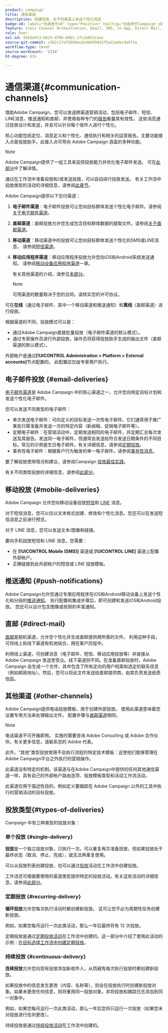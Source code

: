 ```yaml
---
product: campaign
title: 通信渠道
description: 创建投放，在不同渠道上发送个性化信息
badge-v8: label="也适用于v8" type="Positive" tooltip="也适用于Campaign v8"
feature: Cross Channel Orchestration, Email, SMS, In App, Direct Mail, Push
role: User
exl-id: 92b5e013-b619-4f0b-b0b1-1fc2e653ceac
source-git-commit: c262c27e75869ae2e4bd45642f5a22adec4a5f1e
workflow-type: tm+mt
source-wordcount: '1214'
ht-degree: 63%

---
```


# 通信渠道{#communication-channels}

借助Adobe Campaign，您可以发送跨渠道营销活动，包括电子邮件、短信、LINE消息、推送通知和直邮，并使用各种专门的[报告](../../reporting/using/delivery-reports.md)衡量其有效性。 这些消息通过投放设计和发送，并且可以针对每个收件人进行个性化。

核心功能包括定位、消息定义和个性化、通信执行和相关的运营报告。主要功能接入点是投放助手。此接入点可导向 Adobe Campaign 涵盖的多种功能。

>[!NOTE]
>
>Adobe Campaign提供了一组工具来监控投放能力并优化电子邮件发送。 可在[此部分](about-deliverability.md)中了解详情。

通过在工作流中准备投放和/或发送投放，可以自动进行投放发送。 有关工作流中投放类型的活动的详细信息，请参阅[此章节](../../workflow/using/about-action-activities.md)。

Adobe Campaign提供以下交付渠道：

1. **电子邮件渠道**：电子邮件投放可让您向目标群体发送个性化电子邮件。请参阅[关于电子邮件渠道](about-email-channel.md)。
1. **直邮渠道**：直邮投放允许您生成包含目标群体数据的提取文件。请参阅[关于直邮渠道](about-direct-mail-channel.md)。
1. **移动渠道**：移动渠道中的投放可让您向目标群体发送个性化的SMS或LINE消息。 请参阅[短信渠道](sms-channel.md)。
1. **移动应用程序渠道**：移动应用程序投放允许您向iOS和Android系统发送通知。 请参阅[移动设备应用程序渠道](about-mobile-app-channel.md)一章。

   有关其他渠道的介绍，请参见[本部分](#other-channels)。

   >[!NOTE]
   >
   >可用渠道的数量取决于您的合同。请核实您的许可协议。

可在&#x200B;**在线**（通过电子邮件、其中一个移动渠道和推送通知）和&#x200B;**离线**（直邮渠道）进行投放。

根据渠道的不同，投放模式可以是：

* 通过Adobe Campaign直接批量投放（电子邮件渠道的默认模式）。
* 通过专家操作员进行外部投放，操作员将获得投放助手生成的输出文件（直邮渠道的默认模式）。

外部帐户是通过&#x200B;**[!UICONTROL Administration > Platform > External accounts]**&#x200B;节点配置的。 此配置应仅由专家用户执行。

## 电子邮件投放 {#email-deliveries}

[电子邮件渠道](about-email-channel.md)是 Adobe Campaign 中的核心渠道之一，允许您向特定目标计划和发送个性化电子邮件。

您可以发送不同类型的电子邮件：

* 单次发送电子邮件：可向定义的目标发送一次性电子邮件。它们通常用于推广某些只需准备并发送一次的特定内容（新闻稿、促销电子邮件等）。
* 定期电子邮件：在营销活动中，定期发送相同的电子邮件，并定期汇总每次发送及其报告。发送同一电子邮件，但通常会发送给符合发送日期条件的不同目标。常见的示例是生日电子邮件。有关详细信息，请参阅[定期投放](../../workflow/using/recurring-delivery.md)。
* 事务性电子邮件：根据客户行为触发的单一电子邮件。请参阅[事务性消息](../../message-center/using/about-transactional-messaging.md)。

要了解投放使用情况和建议，请参阅Campaign [投放最佳实践](delivery-best-practices.md)。

有关不同类型投放的详细信息，请参阅[此部分](#types-of-deliveries)。

## 移动投放 {#mobile-deliveries}

Adobe Campaign 允许您向移动设备投放[短信](sms-channel.md)和 [LINE](line-channel.md) 消息。

对于短信消息，您可以仅以文本格式创建、修改和个性化消息。您还可以在发送短信消息之前进行预览。

对于 LINE 消息，您可以发送文本/图像和链接。

要向手机投放短信和 LINE 消息，您需要：

* 在 **[!UICONTROL Mobile (SMS)]** 渠道或 **[!UICONTROL LINE]** 渠道上配置外部帐户。
* 正确链接到此外部帐户的短信或 LINE 投放模板。

## 推送通知 {#push-notifications}

Adobe Campaign允许您通过专用应用程序在iOS和Android移动设备上发送个性化和分段的[推送通知](about-mobile-app-channel.md)。 执行配置和集成步骤后，即可创建和发送iOS和Android投放。 您还可以设计包含图像或视频的丰富通知。

## 直邮 {#direct-mail}

[直邮](about-direct-mail-channel.md)是脱机渠道，允许您个性化并生成直邮提供商所需的文件。 利用这种手段，可将线上和线下渠道有机地结合，用在客户历程中。

利用线上渠道，可创建消息（电子邮件、短信、移动应用投放等）并直接从 Adobe Campaign 发送至受众。线下渠道则不同。在准备直邮投放时，Adobe Campaign 会生成一个文件，其中包含了所有定向的用户档案和选定的联系信息（例如邮政地址）。然后，您可以将此文件发送给直邮提供商，由其负责发送纸质信函。

## 其他渠道 {#other-channels}

Adobe Campaign提供电话投放模板，用于创建外部投放。 使用此渠道意味着您设置专用方法来处理输出文件。 配置步骤与[直邮渠道](about-direct-mail-channel.md)相同。

>[!NOTE]
>
>电话渠道不可开箱即用。 实施时需要咨询 Adobe Consulting 或 Adobe 合作伙伴。有关更多信息，请联系您的 Adobe 代表。

此外，“其他”类型投放使用不会执行流程的特定技术模板：这使他们能够管理在Adobe Campaign平台之外执行的营销操作。

此渠道没有特定的机制。该渠道与在Adobe Campaign中提供的任何其他通信渠道一样，具有自己的外部帐户路由选项、投放模板类型和活动工作流活动。

此渠道仅用于描述性目的，例如定义要跟踪在 Adobe Campaign 以外的工具中执行的营销活动的目标投放。

## 投放类型{#types-of-deliveries}

Campaign 中有三种类型的投放对象：

### 单个投放 {#single-delivery}

**投放**&#x200B;是一个独立投放对象，只执行一次。可以重复再次准备投放，但如果投放处于最终状态（取消、停止、完成），就无法再重复使用。

可以从投放列表创建投放，也可以通过[投放](../../workflow/using/delivery.md)活动在工作流中创建投放。

工作流还可根据要使用的渠道类型提供特定的投放活动。有关这些活动的详细信息，请参阅[此部分](../../workflow/using/cross-channel-deliveries.md)。

### 定期投放 {#recurring-delivery}

**循环投放**&#x200B;允许您每次执行活动时都创建新投放。 这可让您不必为周期性任务创建新投放。

例如，如果您每月运行一次此类活动，那么一年后最终将有 12 次投放。

定期投放是通过[定期投放活动](../../workflow/using/recurring-delivery.md)在工作流中创建的。这一部分中介绍了使用此活动的示例：[在目标选择工作流中创建定期投放](../../workflow/using/sending-a-birthday-email.md#creating-a-recurring-delivery-in-a-targeting-workflow)。

### 持续投放 {#continuous-delivery}

**连续投放**&#x200B;允许您向现有投放添加新收件人，从而避免每次执行投放时都创建新投放。

如果投放中的信息发生更改（内容、名称等），则会在投放执行时创建新投放对象。如果未更改任何信息，则将重用同一投放对象，并将投放和跟踪日志添加到同一对象中。

例如，如果您每月运行一次此类活动，那么一年后您将只运行一次投放（如果您未对投放进行任何更改）。

持续投放是通过[持续投放活动](../../workflow/using/continuous-delivery.md)在工作流中创建的。

